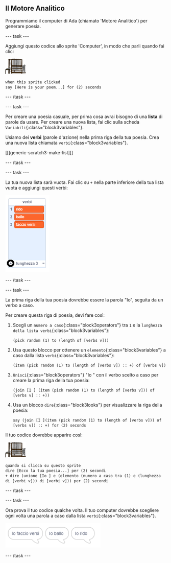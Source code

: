 ## Il Motore Analitico

Programmiamo il computer di Ada (chiamato 'Motore Analitico') per generare poesia.

\--- task \---

Aggiungi questo codice allo sprite 'Computer', in modo che parli quando fai clic:

![sprite computer](images/computer-sprite.png)

```blocks3
when this sprite clicked
say [Here is your poem...] for (2) seconds
```

\--- /task \---

\--- task \---

Per creare una poesia casuale, per prima cosa avrai bisogno di una **lista** di parole da usare. Per creare una nuova lista, fai clic sulla scheda `Variabili`{:class="block3variables"}.

Usiamo dei **verbi** (parole d'azione) nella prima riga della tua poesia. Crea una nuova lista chiamata `verbi`{:class="block3variables"}.

[[[generic-scratch3-make-list]]]

\--- /task \---

\--- task \---

La tua nuova lista sarà vuota. Fai clic su `+` nella parte inferiore della tua lista vuota e aggiungi questi verbi:

![lista con + evidenziato](images/poetry-verbs-annotated.png)

\--- /task \---

\--- task \---

La prima riga della tua poesia dovrebbe essere la parola "Io", seguita da un verbo a caso.

Per creare questa riga di poesia, devi fare così:

1. Scegli un `numero a caso`{:class="block3operators"} tra `1` e la `lunghezza della lista verbi`{:class="block3variables"}:
    
    ```blocks3
    (pick random (1) to (length of [verbs v]))
    ```

2. Usa questo blocco per ottenere un `elemento`{:class="block3variables"} a caso dalla lista `verbi`{:class="block3variables"}:
    
    ```blocks3
    (item (pick random (1) to (length of [verbs v]) :: +) of [verbs v])
    ```

3. `Unisci`{:class="block3operators"} "Io " con il verbo scelto a caso per creare la prima riga della tua poesia:
    
    ```blocks3
    (join [I ] (item (pick random (1) to (length of [verbs v])) of [verbs v] :: +))
    ```

4. Usa un blocco `dire`{:class="block3looks"} per visualizzare la riga della poesia:
    
    ```blocks3
    say (join [I ](item (pick random (1) to (length of [verbs v])) of [verbs v]) :: +) for (2) seconds
    ```

Il tuo codice dovrebbe apparire così:

![sprite computer](images/computer-sprite.png)

```blocks3
quando si clicca su questo sprite
dire [Ecco la tua poesia...] per (2) secondi
+ dire (unione [Io ] e (elemento (numero a caso tra (1) e (lunghezza di [verbi v])) di [verbi v])) per (2) secondi
```

\--- /task \---

\--- task \---

Ora prova il tuo codice qualche volta. Il tuo computer dovrebbe scegliere ogni volta una parola a caso dalla lista `verbi`{:class="block3variables"}.

![3 fumetti che dicono cose diverse](images/poetry-random-test.png)

\--- /task \---